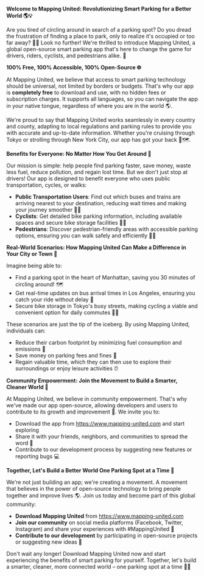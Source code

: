 **Welcome to Mapping United: Revolutionizing Smart Parking for a Better World 🌎💡**

Are you tired of circling around in search of a parking spot? Do you dread the frustration of finding a place to park, only to realize it's occupied or too far away? 🚗👀 Look no further! We're thrilled to introduce Mapping United, a global open-source smart parking app that's here to change the game for drivers, riders, cyclists, and pedestrians alike. 💪

**100% Free, 100% Accessible, 100% Open-Source 🌐**

At Mapping United, we believe that access to smart parking technology should be universal, not limited by borders or budgets. That's why our app is **completely free** to download and use, with no hidden fees or subscription charges. It supports all languages, so you can navigate the app in your native tongue, regardless of where you are in the world 🌎.

We're proud to say that Mapping United works seamlessly in every country and county, adapting to local regulations and parking rules to provide you with accurate and up-to-date information. Whether you're cruising through Tokyo or strolling through New York City, our app has got your back 🚗🗺️.

**Benefits for Everyone: No Matter How You Get Around 🚌**

Our mission is simple: help people find parking faster, save money, waste less fuel, reduce pollution, and regain lost time. But we don't just stop at drivers! Our app is designed to benefit everyone who uses public transportation, cycles, or walks:

* **Public Transportation Users**: Find out which buses and trains are arriving nearest to your destination, reducing wait times and making your journey smoother 🚌🚂
* **Cyclists**: Get detailed bike parking information, including available spaces and secure bike storage facilities 🚴‍♂️
* **Pedestrians**: Discover pedestrian-friendly areas with accessible parking options, ensuring you can walk safely and efficiently 🚶‍♀️

**Real-World Scenarios: How Mapping United Can Make a Difference in Your City or Town 🌆**

Imagine being able to:

* Find a parking spot in the heart of Manhattan, saving you 30 minutes of circling around! 🗺️
* Get real-time updates on bus arrival times in Los Angeles, ensuring you catch your ride without delay 🚌
* Secure bike storage in Tokyo's busy streets, making cycling a viable and convenient option for daily commutes 🚴‍♂️

These scenarios are just the tip of the iceberg. By using Mapping United, individuals can:

* Reduce their carbon footprint by minimizing fuel consumption and emissions 🌱
* Save money on parking fees and fines 🤑
* Regain valuable time, which they can then use to explore their surroundings or enjoy leisure activities ⏰

**Community Empowerment: Join the Movement to Build a Smarter, Cleaner World 🌟**

At Mapping United, we believe in community empowerment. That's why we've made our app open-source, allowing developers and users to contribute to its growth and improvement 🤝. We invite you to:

* Download the app from https://www.mapping-united.com and start exploring
* Share it with your friends, neighbors, and communities to spread the word 📢
* Contribute to our development process by suggesting new features or reporting bugs 💻

**Together, Let's Build a Better World One Parking Spot at a Time 🌈**

We're not just building an app; we're creating a movement. A movement that believes in the power of open-source technology to bring people together and improve lives 🌎. Join us today and become part of this global community:

* **Download Mapping United** from https://www.mapping-united.com
* **Join our community** on social media platforms (Facebook, Twitter, Instagram) and share your experiences with #MappingUnited 💬
* **Contribute to our development** by participating in open-source projects or suggesting new ideas 🤝

Don't wait any longer! Download Mapping United now and start experiencing the benefits of smart parking for yourself. Together, let's build a smarter, cleaner, more connected world – one parking spot at a time 🔮💕